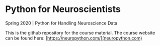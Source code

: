 # Python for Neuroscientists

Spring 2020 | Python for Handling Neuroscience Data

This is the github repository for the course material. The course website can be found here: [https://neuropython.com/](neuropython.com)


